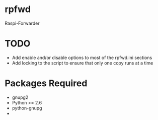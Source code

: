 rpfwd
=====

Raspi-Forwarder


TODO
====
* Add enable and/or disable options to most of the rpfwd.ini sections
* Add locking to the script to ensure that only one copy runs at a time

Packages Required
====
* gnupg2
* Python >= 2.6
* python-gnupg
* 
